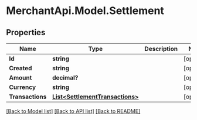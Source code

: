 # MerchantApi.Model.Settlement
## Properties

Name | Type | Description | Notes
------------ | ------------- | ------------- | -------------
**Id** | **string** |  | [optional] 
**Created** | **string** |  | [optional] 
**Amount** | **decimal?** |  | [optional] 
**Currency** | **string** |  | [optional] 
**Transactions** | [**List&lt;SettlementTransactions&gt;**](SettlementTransactions.md) |  | [optional] 

[[Back to Model list]](../README.md#documentation-for-models) [[Back to API list]](../README.md#documentation-for-api-endpoints) [[Back to README]](../README.md)


